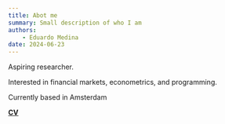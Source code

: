 ```yaml
---
title: Abot me
summary: Small description of who I am
authors:
    - Eduardo Medina
date: 2024-06-23
---
```


Aspiring researcher. 

Interested in financial markets, econometrics, and programming. 

Currently based in Amsterdam


[**CV**](assets/CV.pdf)